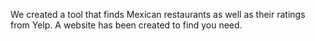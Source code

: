 We created a tool that finds Mexican restaurants as well as their ratings from Yelp. A website has been created to find you need.
